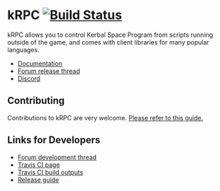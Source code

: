 # kRPC [![Build Status](https://travis-ci.com/krpc/krpc.svg?branch=master)](https://travis-ci.com/krpc/krpc)

kRPC allows you to control Kerbal Space Program from scripts running outside of
the game, and comes with client libraries for many popular languages.

 * [Documentation](https://krpc.github.io/krpc)
 * [Forum release thread](http://forum.kerbalspaceprogram.com/index.php?/topic/130742-105-krpc-remote-control-your-ships-using-python-c-c-lua-v021-10th-feb-2016/)
 * [Discord](https://discord.gg/bXuaTrj)

## Contributing

Contributions to kRPC are very welcome. [Please refer to this guide.](CONTRIBUTIONS.md)

## Links for Developers

 * [Forum development thread](https://forum.kerbalspaceprogram.com/index.php?/topic/62902-14113x122-krpc-remote-procedure-call-server-v045-17th-march-2018/)
 * [Travis CI page](https://travis-ci.com/krpc/krpc)
 * [Travis CI build outputs](http://krpc.s3-website-us-east-1.amazonaws.com/deploy/)
 * [Release guide](Release-Guide.md)
